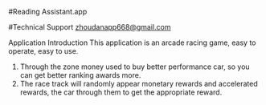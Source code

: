 #Reading Assistant.app

#Technical Support zhoudanapp668@gmail.com

Application Introduction
This application is an arcade racing game, easy to operate, easy to use.
1. Through the zone money used to buy better performance car, so you can get better ranking awards more.
2. The race track will randomly appear monetary rewards and accelerated rewards, the car through them to get the appropriate reward.
